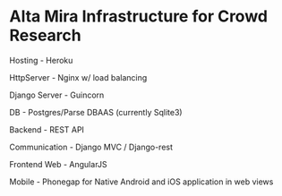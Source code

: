 Alta Mira Infrastructure for Crowd Research
========================

Hosting - Heroku

HttpServer - Nginx w/ load balancing

Django Server - Guincorn

DB - Postgres/Parse DBAAS (currently Sqlite3)

Backend - REST API

Communication - Django MVC / Django-rest

Frontend Web - AngularJS

Mobile - Phonegap for Native Android and iOS application in web views
